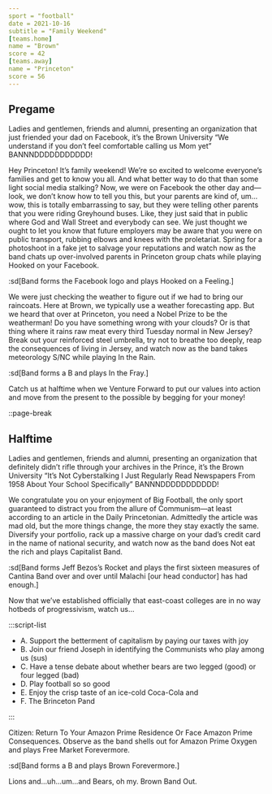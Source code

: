 ```yaml
---
sport = "football"
date = 2021-10-16
subtitle = "Family Weekend"
[teams.home]
name = "Brown"
score = 42
[teams.away]
name = "Princeton"
score = 56
---
```


## Pregame

Ladies and gentlemen, friends and alumni, presenting an organization that just friended your dad on Facebook, it’s the Brown University “We understand if you don’t feel comfortable calling us Mom yet” BANNNDDDDDDDDDDD!

Hey Princeton! It’s family weekend! We’re so excited to welcome everyone’s families and get to know you all. And what better way to do that than some light social media stalking? Now, we were on Facebook the other day and—look, we don’t know how to tell you this, but your parents are kind of, um… wow, this is totally embarrassing to say, but they were telling other parents that you were riding Greyhound buses. Like, they just said that in public where God and Wall Street and everybody can see. We just thought we ought to let you know that future employers may be aware that you were on public transport, rubbing elbows and knees with the proletariat. Spring for a photoshoot in a fake jet to salvage your reputations and watch now as the band chats up over-involved parents in Princeton group chats while playing Hooked on your Facebook.

:sd[Band forms the Facebook logo and plays Hooked on a Feeling.]

We were just checking the weather to figure out if we had to bring our raincoats. Here at Brown, we typically use a weather forecasting app. But we heard that over at Princeton, you need a Nobel Prize to be the weatherman! Do you have something wrong with your clouds? Or is that thing where it rains raw meat every third Tuesday normal in New Jersey? Break out your reinforced steel umbrella, try not to breathe too deeply, reap the consequences of living in Jersey, and watch now as the band takes meteorology S/NC while playing In the Rain.

:sd[Band forms a B and plays In the Fray.]

Catch us at halftime when we Venture Forward to put our values into action and move from the present to the possible by begging for your money!

::page-break

## Halftime

Ladies and gentlemen, friends and alumni, presenting an organization that definitely didn’t rifle through your archives in the Prince, it’s the Brown University “It’s Not Cyberstalking I Just Regularly Read Newspapers From 1958 About Your School Specifically” BANNNDDDDDDDDDDD!

We congratulate you on your enjoyment of Big Football, the only sport guaranteed to distract you from the allure of Communism—at least according to an article in the Daily Princetonian. Admittedly the article was mad old, but the more things change, the more they stay exactly the same. Diversify your portfolio, rack up a massive charge on your dad’s credit card in the name of national security, and watch now as the band does Not eat the rich and plays Capitalist Band.

:sd[Band forms Jeff Bezos’s Rocket and plays the first sixteen measures of Cantina Band over and over until Malachi [our head conductor] has had enough.]

Now that we’ve established officially that east-coast colleges are in no way hotbeds of progressivism, watch us…

:::script-list

- A. Support the betterment of capitalism by paying our taxes with joy
- B. Join our friend Joseph in identifying the Communists who play among us (sus)
- C. Have a tense debate about whether bears are two legged (good) or four legged (bad)
- D. Play football so so good
- E. Enjoy the crisp taste of an ice-cold Coca-Cola and
- F. The Brinceton Pand

:::

Citizen: Return To Your Amazon Prime Residence Or Face Amazon Prime Consequences. Observe as the band shells out for Amazon Prime Oxygen and plays Free Market Forevermore.

:sd[Band forms a B and plays Brown Forevermore.]

Lions and...uh...um...and Bears, oh my. Brown Band Out.
